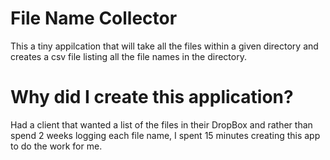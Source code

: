 # File Name Collector
 This a tiny appilcation that will take all the files within a given directory and creates a csv file listing all the file names in the directory. 
 
 # Why did I create this application? 
 Had a client that wanted a list of the files in their DropBox and rather than spend 2 weeks logging each file name, I spent 15 minutes creating this app to do the work for me. 
